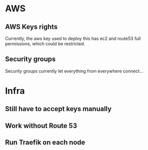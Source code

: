 # AWS

## AWS Keys rights

Currently, the aws key used to deploy this has ec2 and route53 full
permissions, which could be restricted.

## Security groups

Security groups currently let everything from everywhere connect...

# Infra

## Still have to accept keys manually

## Work without Route 53

## Run Traefik on each node

